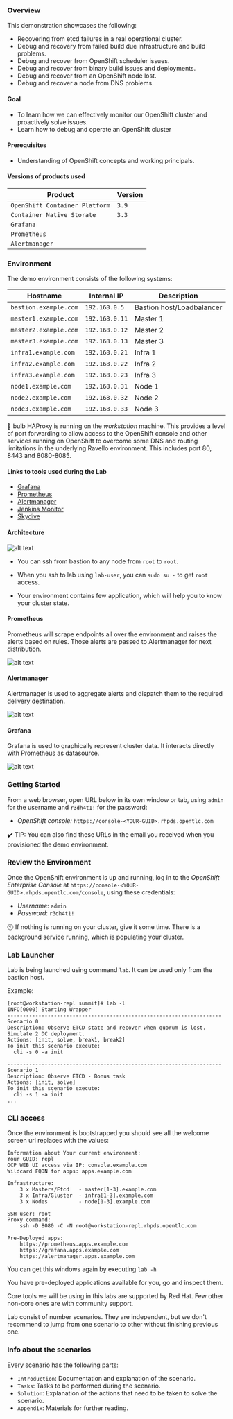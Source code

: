 ### Overview

This demonstration showcases the following:

* Recovering from etcd failures in a real operational cluster.
* Debug and recovery from failed build due infrastructure and build problems.
* Debug and recover from OpenShift scheduler issues.
* Debug and recover from binary build issues and deployments.
* Debug and recover from an OpenShift node lost.
* Debug and recover a node from DNS problems.

#### Goal

* To learn how we can effectively monitor our OpenShift cluster and proactively solve issues.
* Learn how to debug and operate an OpenShift cluster

#### Prerequisites

* Understanding of OpenShift concepts and working principals.

#### Versions of products used

Product |Version
--------- | ---------
`OpenShift Container Platform` |`3.9`
`Container Native Storate` |`3.3`
`Grafana` |
`Prometheus` |
`Alertmanager` |

### Environment

The demo environment consists of the following systems:


Hostname              |Internal IP    |Description
---------------------- | -------------- | ---------------
`bastion.example.com` |`192.168.0.5`  | Bastion host/Loadbalancer
`master1.example.com`  |`192.168.0.11` | Master 1
`master2.example.com`  |`192.168.0.12` | Master 2
`master3.example.com`  |`192.168.0.13` | Master 3
`infra1.example.com`  |`192.168.0.21` | Infra 1
`infra2.example.com`  |`192.168.0.22` | Infra 2
`infra3.example.com`  |`192.168.0.23` | Infra 3
`node1.example.com`  |`192.168.0.31` | Node 1
`node2.example.com`  |`192.168.0.32` | Node 2
`node3.example.com`  |`192.168.0.33` | Node 3


:green_book: bulb HAProxy is running on the *workstation* machine.  This provides a level of port forwarding to allow access to the OpenShift console and other services running on OpenShift to overcome some DNS and routing limitations in the underlying Ravello environment.  This includes port 80, 8443 and 8080-8085.

#### Links to tools used during the Lab

* [Grafana](https://grafana.apps.example.com/)
* [Prometheus](https://prometheus.apps.example.com/)
* [Alertmanager](https://alertmanager.apps.example.com/)
* [Jenkins Monitor](https://jenkins-ci-cd.apps.example.com/view/summit-labs-fe-monitor/)
* [Skydive](https://skydive.apps.example.com/)

#### Architecture

![alt text](img/diagram.png)

* You can ssh from bastion to any node from `root` to `root`.

* When you ssh to lab using `lab-user`, you can `sudo su -` to get `root` access.

* Your environment contains few application, which will help you to know your cluster state.

#### Prometheus

Prometheus will scrape endpoints all over the environment and raises the alerts based on rules. Those alerts are passed to Alertmanager for next distribution.

![alt text](img/prometheus.png)


#### Alertmanager

Alertmanager is used to aggregate alerts and dispatch them to the required delivery destination.

![alt text](img/alertmanager.png)

#### Grafana

Grafana is used to graphically represent cluster data. It interacts directly with Prometheus as datasource.

 ![alt text](img/grafana.png)

### Getting Started

From a web browser, open URL below in its own window or tab, using `admin` for the username and `r3dh4t1!` for the password:

* *OpenShift console:* `https://console-<YOUR-GUID>.rhpds.opentlc.com`

:heavy_check_mark: TIP: You can also find these URLs in the email you received when you provisioned the demo environment.


### Review the Environment

Once the OpenShift environment is up and running, log in to the *OpenShift Enterprise Console* at `https://console-<YOUR-GUID>.rhpds.opentlc.com/console`, using these credentials:

* *Username*: `admin`
* *Password*: `r3dh4t1!`

:clock10: If nothing is running on your cluster, give it some time. There is a background service running, which is populating your cluster.

### Lab Launcher

Lab is being launched using command `lab`. It can be used only from the bastion host.

Example:
```
[root@workstation-repl summit]# lab -l
INFO[0000] Starting Wrapper                             
---------------------------------------------------------------------
Scenario 0
Description: Observe ETCD state and recover when quorum is lost. Simulate 2 DC deployment.
Actions: [init, solve, break1, break2]
To init this scenario execute:
  cli -s 0 -a init

---------------------------------------------------------------------
Scenario 1
Description: Observe ETCD - Bonus task
Actions: [init, solve]
To init this scenario execute:
  cli -s 1 -a init
...
```

### CLI access

Once the environment is bootstrapped you should see all the welcome screen url replaces with the values:
```
Information about Your current environment:
Your GUID: repl
OCP WEB UI access via IP: console.example.com
Wildcard FQDN for apps: apps.example.com

Infrastructure:                                                       
    3 x Masters/Etcd   - master[1-3].example.com                      
    3 x Infra/Gluster  - infra[1-3].example.com                       
    3 x Nodes          - node[1-3].example.com                        

SSH user: root                                                        
Proxy command:                                                        
    ssh -D 8080 -C -N root@workstation-repl.rhpds.opentlc.com                                                                                                      

Pre-Deployed apps:                                                    
    https://prometheus.apps.example.com
    https://grafana.apps.example.com
    https://alertmanager.apps.example.com
```

You can get this windows again by executing `lab -h`

You have pre-deployed applications available for you, go and inspect them.

Core tools we will be using in this labs are supported by Red Hat. Few other non-core ones are with community support.

Lab consist of number scenarios. They are independent, but we don't recommend to jump from one scenario to other without finishing previous one.

### Info about the scenarios

Every scenario has the following parts:

* `Introduction`: Documentation and explanation of the scenario.
* `Tasks`: Tasks to be performed during the scenario.
* `Solution`: Explanation of the actions that need to be taken to solve the scenario.
* `Appendix`: Materials for further reading.
